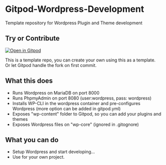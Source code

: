 # Gitpod-Wordpress-Development
Template repository for Wordpress Plugin and Theme development

## Try or Contribute

[![Open in Gitpod](https://gitpod.io/button/open-in-gitpod.svg)](https://gitpod.io#https://github.com/Eetezadi/Gitpod-Wordpress-Development)

This is a template repo, you can create your own using this as a template. Or let Gitpod handle the fork on first commit.

## What this does

* Runs Wordpress on MariaDB on port 8000
* Runs PhpmyAdmin on port 8080 (user:wordpress, pass: wordpress)
* Installs WP-CLI in the wordpress container and pre-configures Wordpress (more option can be added in gitpod.yml)
* Exposes "wp-content" folder to Gitpod, so you can add your plugins and themes
* Exposes Wordpress files on "wp-core" (ignored in .gitognore)

## What you can do
* Setup Wordpress and start developing...
* Use for your own project.
